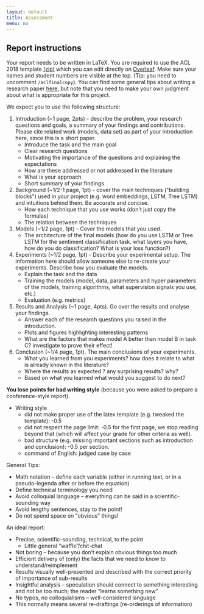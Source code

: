 ```yaml
---
layout: default
title: Assessment
menu: no
---
```


## Report instructions

Your report needs to be written in LaTeX. You are required to use the ACL 2018 template [(zip)](https://acl2018.org/downloads/acl18-latex.zip) which you can edit directly on [Overleaf](https://www.overleaf.com/latex/templates/instructions-for-acl-2018-proceedings/xzmhqgnmkppc). Make sure your names and student numbers are visible at the top. (Tip: you need to uncomment `/aclfinalcopy`).
You can find some general tips about writing a research paper [here](https://www.microsoft.com/en-us/research/academic-program/write-great-research-paper/), but note that you need to make your own judgment about what is appropriate for this project. 

We expect you to use the following structure:

1. Introduction (~1 page, 2pts) - describe the problem, your research questions and goals, a summary of your findings and contributions. Please cite related work (models, data set) as part of your introduction here, since this is a short paper.
    - Introduce the task and the main goal
    - Clear research questions
    - Motivating the importance of the questions and explaining the expectations
    - How are these addressed or not addressed in the literature
    - What is your approach
    - Short summary of your findings
2. Background (~1/2-1 page, 1pt) -
cover the main techniques ("building blocks") used in your project (e.g. word embeddings, LSTM, Tree LSTM) and intuitions behind them. Be accurate and concise.
    - How each technique that you use works (don't just copy the formulas)
    - The relation between the techniques
3. Models (~1/2 page, 1pt) - Cover the models that you used.
    - The architecture of the final models (how do you use LSTM or Tree LSTM for the sentiment classification task. what layers you have, how do you do classification? What is your loss function?)
4. Experiments (~1/2 page, 1pt) - Describe your experimental setup. The information here should allow someone else to re-create your experiments. Describe how you evaluate the models.
    - Explain the task and the data
    - Training the models (model, data, parameters and hyper parameters of the models, training algorithms, what supervision signals you use, etc.)
    - Evaluation (e.g. metrics)
5. Results and Analysis (~1 page, 4pts). Go over the results and analyse your findings.
    - Answer each of the research questions you raised in the introduction.
    - Plots and figures highlighting interesting patterns
    - What are the factors that makes model A  better than model B in task C? investigate to prove their effect!
6. Conclusion (~1/4 page, 1pt). The main conclusions of your experiments.
    - What you learned from you experiments? how does it relate to what is already known in the literature?
    - Where the results as expected ? any surprising results? why?
    - Based on what you learned what would you suggest to do next?

**You lose points for bad writing style** (because you were asked to prepare a conference-style report).

* Writing style
    * did not make proper use of the latex template (e.g. tweaked the template): -0.5
    * did not respect the page limit: -0.5 for the first page, we stop reading beyond that (which will affect your grade for other criteria as well).
    * bad structure (e.g. missing important sections such as introduction and conclusion): -0.5 per section.
    * command of English: judged case by case

General Tips:

- Math notation – define each variable (either in running text, or in a pseudo-legenda after or before the equation)
- Define technical terminology you need
- Avoid colloquial language – everything can be said in a scientific-sounding way
- Avoid lengthy sentences, stay to the point!
- Do not spend space on "obvious" things!

An ideal report:
- Precise, scientific-sounding, technical, to the point 
  - Little general “waffle”/chit-chat
- Not boring – because you don’t explain obvious things too much
- Efficient delivery of (only) the facts that we need to know to understand/reimplement
- Results visually well-presented and described with the correct priority of importance of sub-results
- Insightful analysis – speculation should connect to something interesting and not be too much; the reader “learns something new”
- No typos, no colloquialisms – well-considered language
- This normally means several re-draftings (re-orderings of information)
